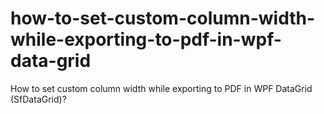 # how-to-set-custom-column-width-while-exporting-to-pdf-in-wpf-data-grid
How to set custom column width while exporting to PDF in WPF DataGrid (SfDataGrid)?
